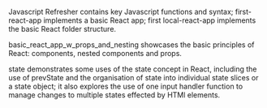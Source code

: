 Javascript Refresher contains key Javascript functions and syntax; first-react-app implements a basic React app; first local-react-app implements the basic React folder structure.

basic_react_app_w_props_and_nesting showcases the basic principles of React: components, nested components and props.

state demonstrates some uses of the state concept in React, including the use of prevState and the organisation of state into individual state slices or a state object; it also explores the use of one input handler function to manage changes to multiple states effected by HTMl elements.
	

